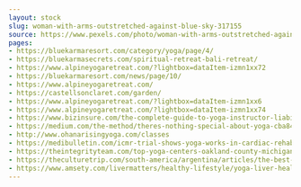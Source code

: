 ```yaml
---
layout: stock
slug: woman-with-arms-outstretched-against-blue-sky-317155
source: https://www.pexels.com/photo/woman-with-arms-outstretched-against-blue-sky-317155/
pages:
- https://bluekarmaresort.com/category/yoga/page/4/
- https://bluekarmasecrets.com/spiritual-retreat-bali-retreat/
- https://www.alpineyogaretreat.com/?lightbox=dataItem-izmn1xx72
- https://bluekarmaresort.com/news/page/10/
- https://www.alpineyogaretreat.com/
- https://castellsonclaret.com/garden/
- https://www.alpineyogaretreat.com/?lightbox=dataItem-izmn1xx6
- https://www.alpineyogaretreat.com/?lightbox=dataItem-izmn1xx74
- https://www.bizinsure.com/the-complete-guide-to-yoga-instructor-liability-insurance/
- https://medium.com/the-method/theres-nothing-special-about-yoga-cba84b9012ce
- http://www.ohanarisingyoga.com/classes
- https://medibulletin.com/icmr-trial-shows-yoga-works-in-cardiac-rehabilitation/
- https://theintegrityteam.com/top-yoga-centers-oakland-county-michigan/
- https://theculturetrip.com/south-america/argentina/articles/the-best-yoga-studios-in-buenos-aires/
- https://www.amsety.com/livermatters/healthy-lifestyle/yoga-liver-health/
---
```


